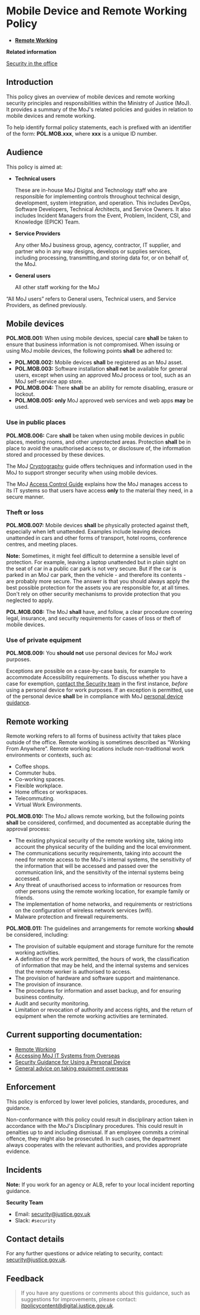 # Mobile Device and Remote Working Policy

<a name="[remote-working](remote-working.md)"></a>

-   **[Remote Working](remote-working.md)**  


**Related information**  


[Security in the office](security-in-the-office.md)

## Introduction

This policy gives an overview of mobile devices and remote working security principles and responsibilities within the Ministry of Justice \(MoJ\). It provides a summary of the MoJ's related policies and guides in relation to mobile devices and remote working.

To help identify formal policy statements, each is prefixed with an identifier of the form: **POL.MOB.xxx**, where **xxx** is a unique ID number.

## Audience

This policy is aimed at:

<a name="technical-users"></a>

-   **Technical users**

    These are in-house MoJ Digital and Technology staff who are responsible for implementing controls throughout technical design, development, system integration, and operation. This includes DevOps, Software Developers, Technical Architects, and Service Owners. It also includes Incident Managers from the Event, Problem, Incident, CSI, and Knowledge \(EPICK\) Team.

<a name="service-providers"></a>

-   **Service Providers**

    Any other MoJ business group, agency, contractor, IT supplier, and partner who in any way designs, develops or supplies services, including processing, transmitting,and storing data for, or on behalf of, the MoJ.

<a name="general-users"></a>

-   **General users**

    All other staff working for the MoJ


“All MoJ users” refers to General users, Technical users, and Service Providers, as defined previously.

## Mobile devices

**POL.MOB.001:** When using mobile devices, special care **shall** be taken to ensure that business information is not compromised. When issuing or using MoJ mobile devices, the following points **shall** be adhered to:

-   **POL.MOB.002:** Mobile devices **shall** be registered as an MoJ asset.
-   **POL.MOB.003:** Software installation **shall not** be available for general users, except when using an approved MoJ process or tool, such as an MoJ self-service app store.
-   **POL.MOB.004:** There **shall** be an ability for remote disabling, erasure or lockout.
-   **POL.MOB.005:** **only** MoJ approved web services and web apps **may** be used.

### Use in public places

**POL.MOB.006:** Care **shall** be taken when using mobile devices in public places, meeting rooms, and other unprotected areas. Protection **shall** be in place to avoid the unauthorised access to, or disclosure of, the information stored and processed by these devices.

The MoJ [Cryptography](cryptography.md) guide offers techniques and information used in the MoJ to support stronger security when using mobile devices.

The MoJ [Access Control Guide](access-control-guide.md) explains how the MoJ manages access to its IT systems so that users have access **only** to the material they need, in a secure manner.

### Theft or loss

**POL.MOB.007:** Mobile devices **shall** be physically protected against theft, especially when left unattended. Examples include leaving devices unattended in cars and other forms of transport, hotel rooms, conference centres, and meeting places.

**Note:** Sometimes, it might feel difficult to determine a sensible level of protection. For example, leaving a laptop unattended but in plain sight on the seat of car in a public car park is not very secure. But if the car is parked in an MoJ car park, then the vehicle - and therefore its contents - are probably more secure. The answer is that you should always apply the best possible protection for the assets you are responsible for, at all times. Don't rely on other security mechanisms to provide protection that you neglected to apply.

**POL.MOB.008:** The MoJ **shall** have, and follow, a clear procedure covering legal, insurance, and security requirements for cases of loss or theft of mobile devices.

### Use of private equipment

**POL.MOB.009:** You **should not** use personal devices for MoJ work purposes.

Exceptions are possible on a case-by-case basis, for example to accommodate Accessibility requirements. To discuss whether you have a case for exemption, [contact the Security team](#contact-details) in the first instance, *before* using a personal device for work purposes. If an exception is permitted, use of the personal device **shall** be in compliance with MoJ [personal device guidance](personal-devices.md).

## Remote working

Remote working refers to all forms of business activity that takes place outside of the office. Remote working is sometimes described as “Working From Anywhere”. Remote working locations include non-traditional work environments or contexts, such as:

-   Coffee shops.
-   Commuter hubs.
-   Co-working spaces.
-   Flexible workplace.
-   Home offices or workspaces.
-   Telecommuting.
-   Virtual Work Environments.

**POL.MOB.010:** The MoJ allows remote working, but the following points **shall** be considered, confirmed, and documented as acceptable during the approval process:

-   The existing physical security of the remote working site, taking into account the physical security of the building and the local environment.
-   The communications security requirements, taking into account the need for remote access to the MoJ's internal systems, the sensitivity of the information that will be accessed and passed over the communication link, and the sensitivity of the internal systems being accessed.
-   Any threat of unauthorised access to information or resources from other persons using the remote working location, for example family or friends.
-   The implementation of home networks, and requirements or restrictions on the configuration of wireless network services \(wifi\).
-   Malware protection and firewall requirements.

**POL.MOB.011:** The guidelines and arrangements for remote working **should** be considered, including:

-   The provision of suitable equipment and storage furniture for the remote working activities.
-   A definition of the work permitted, the hours of work, the classification of information that may be held, and the internal systems and services that the remote worker is authorised to access.
-   The provision of hardware and software support and maintenance.
-   The provision of insurance.
-   The procedures for information and asset backup, and for ensuring business continuity.
-   Audit and security monitoring.
-   Limitation or revocation of authority and access rights, and the return of equipment when the remote working activities are terminated.

## Current supporting documentation:

-   [Remote Working](remote-working.md)
-   [Accessing MoJ IT Systems from Overseas](accessing-moj-it-systems-from-overseas.md)
-   [Security Guidance for Using a Personal Device](personal-devices.md)
-   [General advice on taking equipment overseas](general-advice-on-taking-equipment-overseas.md)

## Enforcement

This policy is enforced by lower level policies, standards, procedures, and guidance.

Non-conformance with this policy could result in disciplinary action taken in accordance with the MoJ's Disciplinary procedures. This could result in penalties up to and including dismissal. If an employee commits a criminal offence, they might also be prosecuted. In such cases, the department always cooperates with the relevant authorities, and provides appropriate evidence.

## Incidents

**Note:** If you work for an agency or ALB, refer to your local incident reporting guidance.

**Security Team**

-   Email: [security@justice.gov.uk](mailto:security@justice.gov.uk)
-   Slack: `#security`

## Contact details

For any further questions or advice relating to security, contact: [security@justice.gov.uk](mailto:security@justice.gov.uk).

## Feedback

> If you have any questions or comments about this guidance, such as suggestions for improvements, please contact: [itpolicycontent@digital.justice.gov.uk](mailto:itpolicycontent@digital.justice.gov.uk).

